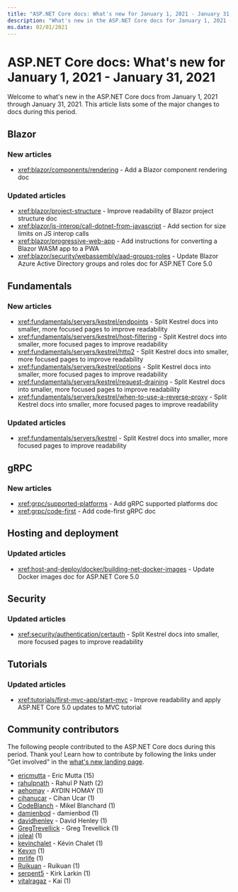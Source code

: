 ```yaml
---
title: "ASP.NET Core docs: What's new for January 1, 2021 - January 31, 2021"
description: "What's new in the ASP.NET Core docs for January 1, 2021 - January 31, 2021."
ms.date: 02/01/2021
---
```


# ASP.NET Core docs: What's new for January 1, 2021 - January 31, 2021

Welcome to what's new in the ASP.NET Core docs from January 1, 2021 through January 31, 2021. This article lists some of the major changes to docs during this period.

## Blazor

### New articles

- <xref:blazor/components/rendering> - Add a Blazor component rendering doc

### Updated articles

- <xref:blazor/project-structure> - Improve readability of Blazor project structure doc
- <xref:blazor/js-interop/call-dotnet-from-javascript> - Add section for size limits on JS interop calls
- <xref:blazor/progressive-web-app> - Add instructions for converting a Blazor WASM app to a PWA
- <xref:blazor/security/webassembly/aad-groups-roles> - Update Blazor Azure Active Directory groups and roles doc for ASP.NET Core 5.0

## Fundamentals

### New articles

- <xref:fundamentals/servers/kestrel/endpoints> - Split Kestrel docs into smaller, more focused pages to improve readability
- <xref:fundamentals/servers/kestrel/host-filtering> - Split Kestrel docs into smaller, more focused pages to improve readability
- <xref:fundamentals/servers/kestrel/http2> - Split Kestrel docs into smaller, more focused pages to improve readability
- <xref:fundamentals/servers/kestrel/options> - Split Kestrel docs into smaller, more focused pages to improve readability
- <xref:fundamentals/servers/kestrel/request-draining> - Split Kestrel docs into smaller, more focused pages to improve readability
- <xref:fundamentals/servers/kestrel/when-to-use-a-reverse-proxy> - Split Kestrel docs into smaller, more focused pages to improve readability

### Updated articles

- <xref:fundamentals/servers/kestrel> - Split Kestrel docs into smaller, more focused pages to improve readability

## gRPC

### New articles

- <xref:grpc/supported-platforms> - Add gRPC supported platforms doc
- <xref:grpc/code-first> - Add code-first gRPC doc

## Hosting and deployment

### Updated articles

- <xref:host-and-deploy/docker/building-net-docker-images> - Update Docker images doc for ASP.NET Core 5.0

## Security

### Updated articles

- <xref:security/authentication/certauth> - Split Kestrel docs into smaller, more focused pages to improve readability

## Tutorials

### Updated articles

- <xref:tutorials/first-mvc-app/start-mvc> - Improve readability and apply ASP.NET Core 5.0 updates to MVC tutorial

## Community contributors

The following people contributed to the ASP.NET Core docs during this period. Thank you! Learn how to contribute by following the links under "Get involved" in the [what's new landing page](index.yml).

- [ericmutta](https://github.com/ericmutta) - Eric Mutta (15)
- [rahulpnath](https://github.com/rahulpnath) - Rahul P Nath (2)
- [aehomay](https://github.com/aehomay) - AYDIN HOMAY (1)
- [cihanucar](https://github.com/cihanucar) - Cihan Ucar (1)
- [CodeBlanch](https://github.com/CodeBlanch) - Mikel Blanchard (1)
- [damienbod](https://github.com/damienbod) - damienbod (1)
- [davidhenley](https://github.com/davidhenley) - David Henley (1)
- [GregTrevellick](https://github.com/GregTrevellick) - Greg Trevellick (1)
- [joleal](https://github.com/joleal) (1)
- [kevinchalet](https://github.com/kevinchalet) - Kévin Chalet (1)
- [Kevxn](https://github.com/Kevxn) (1)
- [mrlife](https://github.com/mrlife) (1)
- [Ruikuan](https://github.com/Ruikuan) - Ruikuan (1)
- [serpent5](https://github.com/serpent5) - Kirk Larkin (1)
- [vitalragaz](https://github.com/vitalragaz) - Kai (1)
